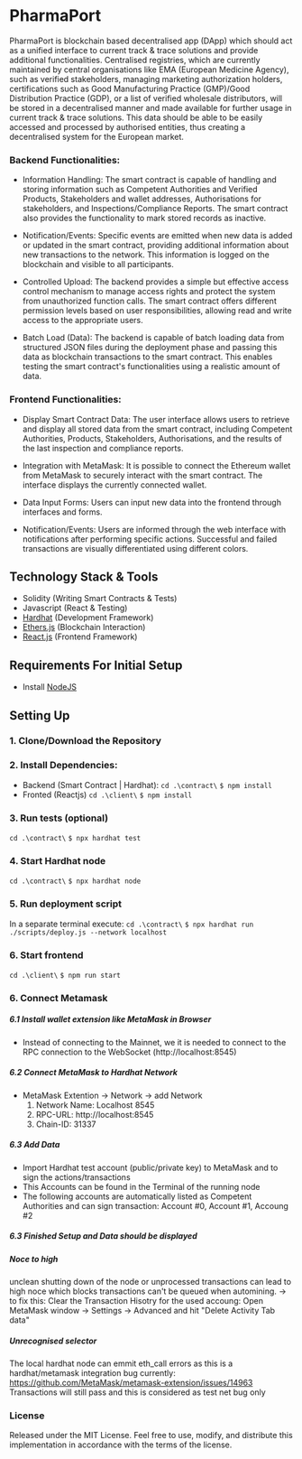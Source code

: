 # PharmaPort
PharmaPort is blockchain based decentralised app (DApp) which should act as a unified interface to current track & trace solutions and provide additional functionalities. Centralised registries, which are currently maintained by central organisations like EMA (European Medicine Agency), such as verified stakeholders, managing marketing authorization holders, certifications such as Good Manufacturing Practice (GMP)/Good Distribution Practice (GDP), or a list of verified wholesale distributors, will be stored in a decentralised manner and made available for further usage in current track & trace solutions. 
This data should be able to be easily accessed and processed by authorised entities, thus creating a decentralised system for the European market. 

### Backend Functionalities:

- Information Handling: The smart contract is capable of handling and storing information such as Competent Authorities and Verified Products, Stakeholders and wallet addresses, Authorisations for stakeholders, and Inspections/Compliance Reports. The smart contract also provides the functionality to mark stored records as inactive.

- Notification/Events: Specific events are emitted when new data is added or updated in the smart contract, providing additional information about new transactions to the network. This information is logged on the blockchain and visible to all participants.

- Controlled Upload: The backend provides a simple but effective access control mechanism to manage access rights and protect the system from unauthorized function calls. The smart contract offers different permission levels based on user responsibilities, allowing read and write access to the appropriate users.

- Batch Load (Data): The backend is capable of batch loading data from structured JSON files during the deployment phase and passing this data as blockchain transactions to the smart contract. This enables testing the smart contract's functionalities using a realistic amount of data.

### Frontend Functionalities:

- Display Smart Contract Data: The user interface allows users to retrieve and display all stored data from the smart contract, including Competent Authorities, Products, Stakeholders, Authorisations, and the results of the last inspection and compliance reports.

- Integration with MetaMask: It is possible to connect the Ethereum wallet from MetaMask to securely interact with the smart contract. The interface displays the currently connected wallet.

- Data Input Forms: Users can input new data into the frontend through interfaces and forms.

- Notification/Events: Users are informed through the web interface with notifications after performing specific actions. Successful and failed transactions are visually differentiated using different colors.


## Technology Stack & Tools

- Solidity (Writing Smart Contracts & Tests)
- Javascript (React & Testing)
- [Hardhat](https://hardhat.org/) (Development Framework)
- [Ethers.js](https://docs.ethers.io/v5/) (Blockchain Interaction)
- [React.js](https://reactjs.org/) (Frontend Framework)

## Requirements For Initial Setup
- Install [NodeJS](https://nodejs.org/en/)

## Setting Up
### 1. Clone/Download the Repository

### 2. Install Dependencies:
- Backend (Smart Contract | Hardhat):
`cd .\contract\`
`$ npm install`
- Fronted (Reactjs)
`cd .\client\`
`$ npm install`

### 3. Run tests (optional)
`cd .\contract\`
`$ npx hardhat test`

### 4. Start Hardhat node
`cd .\contract\`
`$ npx hardhat node`

### 5. Run deployment script
In a separate terminal execute:
`cd .\contract\`
`$ npx hardhat run ./scripts/deploy.js --network localhost`
### 6. Start frontend
`cd .\client\`
`$ npm run start`

### 6. Connect Metamask 
##### 6.1 Install wallet extension like MetaMask in Browser
- Instead of connecting to the Mainnet, we it is needed to connect to the RPC connection to the WebSocket (http://localhost:8545)
##### 6.2 Connect MetaMask to Hardhat Network
- MetaMask Extention -> Network -> add Network
    1. Network Name: Localhost 8545
    2. RPC-URL: http://localhost:8545
    3. Chain-ID: 31337   
##### 6.3 Add Data 
- Import Hardhat test account (public/private key) to MetaMask and to sign the actions/transactions
- This Accounts can be found in the Terminal of the running node
- The following accounts are automatically listed as Competent Authorities and can sign transaction: Account #0, Account #1, Accoung #2
##### 6.3 Finished Setup and Data should be displayed 
##### Noce to high
unclean shutting down of the node or unprocessed transactions can lead to high noce which blocks transactions can't be queued when automining.
-> to fix this: Clear the Transaction Hisotry for the used accoung: Open MetaMask window -> Settings -> Advanced and hit "Delete Activity Tab data"
##### Unrecognised selector
The local hardhat node can emmit eth_call errors as this is a hardhat/metamask integration bug currently: https://github.com/MetaMask/metamask-extension/issues/14963
Transactions will still pass and this is considered as test net bug only
### License
Released under the MIT License. Feel free to use, modify, and distribute this implementation in accordance with the terms of the license.
